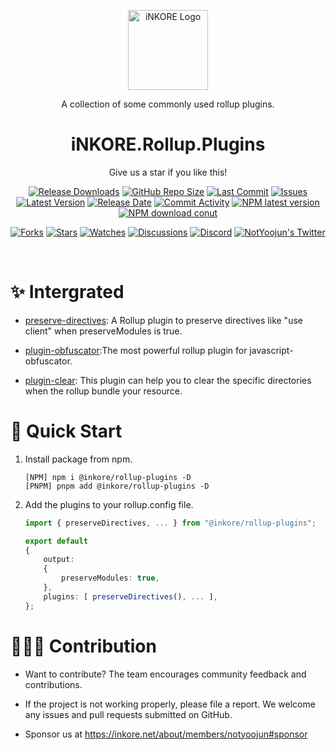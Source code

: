 <p align="center">
  <a target="_blank" rel="noopener noreferrer">
    <img width="128" src="https://raw.githubusercontent.com/iNKORE-Public/.github/main/assets/Inkore_Badge.png?raw=true)" alt="iNKORE Logo">
  </a>
</p>

<p align="center">A collection of some commonly used rollup plugins.</p>

<h1 align="center">
  iNKORE.Rollup.Plugins
</h1>

<p align="center">Give us a star if you like this!</p>

<p align="center">
  <a href="https://github.com/iNKORE-Public/Rollup.Plugins/releases"><img src="https://img.shields.io/github/downloads/iNKORE-Public/Rollup.Plugins/total?color=%239F7AEA" alt="Release Downloads"></a>
  <a href="#"><img src="https://img.shields.io/github/repo-size/iNKORE-Public/Rollup.Plugins?color=6882C4" alt="GitHub Repo Size"></a>
  <a href="#"><img src="https://img.shields.io/github/last-commit/iNKORE-Public/Rollup.Plugins?color=%23638e66" alt="Last Commit"></a>
  <a href="#"><img src="https://img.shields.io/github/issues/iNKORE-Public/Rollup.Plugins?color=f76642" alt="Issues"></a>
  <a href="#"><img src="https://img.shields.io/github/v/release/iNKORE-Public/Rollup.Plugins?color=%4CF4A8B4" alt="Latest Version"></a>
  <a href="#"><img src="https://img.shields.io/github/release-date/iNKORE-Public/Rollup.Plugins?color=%23b0a3e8" alt="Release Date"></a>
  <a href="https://github.com/iNKORE-Public/Rollup.Plugins/commits/"><img src="https://img.shields.io/github/commit-activity/m/iNKORE-Public/Rollup.Plugins" alt="Commit Activity"></a>
  <a href="https://www.nuget.org/packages/iNKORE.Rollup.Plugins"><img src="https://img.shields.io/npm/v/@inkore/rollup-plugins?color=blue&logo=npm" alt="NPM latest version"></a>
  <a href="https://www.nuget.org/packages/iNKORE.Rollup.Plugins"><img src="https://img.shields.io/npm/d18m/@inkore/rollup-plugins?color=blue&logo=npm" alt="NPM download conut"></a>
</p>

<p align="center">
  <a href="https://github.com/iNKORE-Public/Rollup.Plugins/network/members"><img src="https://img.shields.io/github/forks/iNKORE-Public/Rollup.Plugins?style=social" alt="Forks"></a>
  <a href="https://github.com/iNKORE-Public/Rollup.Plugins/stargazers"><img src="https://img.shields.io/github/stars/iNKORE-Public/Rollup.Plugins?style=social" alt="Stars"></a>
  <a href="https://github.com/iNKORE-Public/Rollup.Plugins/watchers"><img src="https://img.shields.io/github/watchers/iNKORE-Public/Rollup.Plugins?style=social" alt="Watches"></a>
  <a href="https://github.com/iNKORE-Public/Rollup.Plugins/discussions"><img src="https://img.shields.io/github/discussions/iNKORE-Public/Rollup.Plugins?style=social" alt="Discussions"></a>
  <a href="https://discord.gg/m6NPNVk4bs"><img src="https://img.shields.io/discord/1092738458805608561?style=social&label=Discord&logo=discord" alt="Discord"></a>
  <a href="https://twitter.com/NotYoojun"><img src="https://img.shields.io/twitter/follow/NotYoojun?style=social&logo=twitter" alt="NotYoojun's Twitter"></a>
</p>

<br>

# ✨ Intergrated

-   [preserve-directives](https://github.com/Ephem/rollup-plugin-preserve-directives): A Rollup plugin to preserve directives like "use client" when preserveModules is true.

-   [plugin-obfuscator](https://github.com/getkey/rollup-plugin-obfuscator):The most powerful rollup plugin for javascript-obfuscator.

-   [plugin-clear](https://github.com/getkey/rollup-plugin-obfuscator): This plugin can help you to clear the specific directories when the rollup bundle your resource.

# 🤔 Quick Start

1. Install package from npm.

    ```
    [NPM] npm i @inkore/rollup-plugins -D
    [PNPM] pnpm add @inkore/rollup-plugins -D
    ```

2. Add the plugins to your rollup.config file.

    ```typescript
    import { preserveDirectives, ... } from "@inkore/rollup-plugins";

    export default
    {
        output:
        {
            preserveModules: true,
        },
        plugins: [ preserveDirectives(), ... ],
    };
    ```

# 🙋🏻‍♂️ Contribution

-   Want to contribute? The team encourages community feedback and contributions.

-   If the project is not working properly, please file a report. We welcome any issues and pull requests submitted on GitHub.

-   Sponsor us at https://inkore.net/about/members/notyoojun#sponsor
